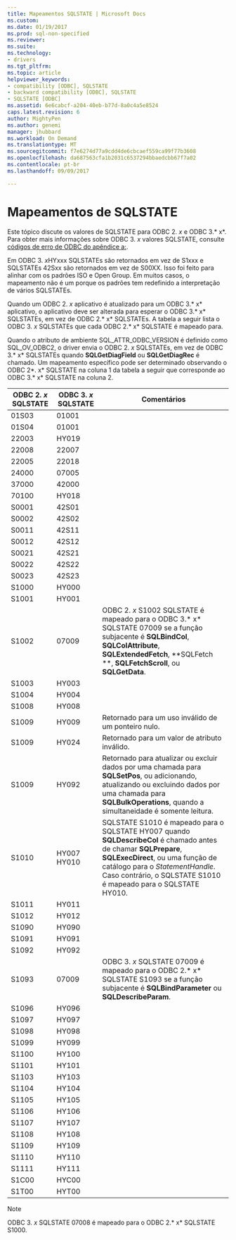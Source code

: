 ```yaml
---
title: Mapeamentos SQLSTATE | Microsoft Docs
ms.custom: 
ms.date: 01/19/2017
ms.prod: sql-non-specified
ms.reviewer: 
ms.suite: 
ms.technology:
- drivers
ms.tgt_pltfrm: 
ms.topic: article
helpviewer_keywords:
- compatibility [ODBC], SQLSTATE
- backward compatibility [ODBC], SQLSTATE
- SQLSTATE [ODBC]
ms.assetid: 6e6cabcf-a204-40eb-b77d-8a0c4a5e8524
caps.latest.revision: 6
author: MightyPen
ms.author: genemi
manager: jhubbard
ms.workload: On Demand
ms.translationtype: MT
ms.sourcegitcommit: f7e6274d77a9cdd4de6cbcaef559ca99f77b3608
ms.openlocfilehash: da687563cfa1b2031c6537294bbaedcbb67f7a02
ms.contentlocale: pt-br
ms.lasthandoff: 09/09/2017

---
```

# <a name="sqlstate-mappings"></a>Mapeamentos de SQLSTATE
Este tópico discute os valores de SQLSTATE para ODBC 2. *x* e ODBC 3.* x*. Para obter mais informações sobre ODBC 3. *x* valores SQLSTATE, consulte [códigos de erro de ODBC do apêndice a:](../../../odbc/reference/appendixes/appendix-a-odbc-error-codes.md).  
  
 Em ODBC 3. *x*HYxxx SQLSTATEs são retornados em vez de S1xxx e SQLSTATEs 42Sxx são retornados em vez de S00XX. Isso foi feito para alinhar com os padrões ISO e Open Group. Em muitos casos, o mapeamento não é um porque os padrões tem redefinido a interpretação de vários SQLSTATEs.  
  
 Quando um ODBC 2. *x* aplicativo é atualizado para um ODBC 3.* x* aplicativo, o aplicativo deve ser alterada para esperar o ODBC 3.* x* SQLSTATEs, em vez de ODBC 2.* x* SQLSTATEs. A tabela a seguir lista o ODBC 3. *x* SQLSTATEs que cada ODBC 2.* x* SQLSTATE é mapeado para.  
  
 Quando o atributo de ambiente SQL_ATTR_ODBC_VERSION é definido como SQL_OV_ODBC2, o driver envia o ODBC 2. *x* SQLSTATEs, em vez de ODBC 3.* x* SQLSTATEs quando **SQLGetDiagField** ou **SQLGetDiagRec** é chamado. Um mapeamento específico pode ser determinado observando o ODBC 2*. x* SQLSTATE na coluna 1 da tabela a seguir que corresponde ao ODBC 3.* x* SQLSTATE na coluna 2.  
  
|ODBC 2. *x* SQLSTATE|ODBC 3. *x* SQLSTATE|Comentários|  
|-------------------------|-------------------------|--------------|  
|01S03|01001||  
|01S04|01001||  
|22003|HY019||  
|22008|22007||  
|22005|22018||  
|24000|07005||  
|37000|42000||  
|70100|HY018||  
|S0001|42S01||  
|S0002|42S02||  
|S0011|42S11||  
|S0012|42S12||  
|S0021|42S21||  
|S0022|42S22||  
|S0023|42S23||  
|S1000|HY000||  
|S1001|HY001||  
|S1002|07009|ODBC 2. *x* S1002 SQLSTATE é mapeado para o ODBC 3.* x* SQLSTATE 07009 se a função subjacente é **SQLBindCol**, **SQLColAttribute**, **SQLExtendedFetch**, **SQLFetch **, **SQLFetchScroll**, ou **SQLGetData**.|  
|S1003|HY003||  
|S1004|HY004||  
|S1008|HY008||  
|S1009|HY009|Retornado para um uso inválido de um ponteiro nulo.|  
|S1009|HY024|Retornado para um valor de atributo inválido.|  
|S1009|HY092|Retornado para atualizar ou excluir dados por uma chamada para **SQLSetPos**, ou adicionando, atualizando ou excluindo dados por uma chamada para **SQLBulkOperations**, quando a simultaneidade é somente leitura.|  
|S1010|HY007 HY010|SQLSTATE S1010 é mapeado para o SQLSTATE HY007 quando **SQLDescribeCol** é chamado antes de chamar **SQLPrepare**, **SQLExecDirect**, ou uma função de catálogo para o *StatementHandle*. Caso contrário, o SQLSTATE S1010 é mapeado para o SQLSTATE HY010.|  
|S1011|HY011||  
|S1012|HY012||  
|S1090|HY090||  
|S1091|HY091||  
|S1092|HY092||  
|S1093|07009|ODBC 3. *x* SQLSTATE 07009 é mapeado para o ODBC 2.* x* SQLSTATE S1093 se a função subjacente é **SQLBindParameter** ou **SQLDescribeParam**.|  
|S1096|HY096||  
|S1097|HY097||  
|S1098|HY098||  
|S1099|HY099||  
|S1100|HY100||  
|S1101|HY101||  
|S1103|HY103||  
|S1104|HY104||  
|S1105|HY105||  
|S1106|HY106||  
|S1107|HY107||  
|S1108|HY108||  
|S1109|HY109||  
|S1110|HY110||  
|S1111|HY111||  
|S1C00|HYC00||  
|S1T00|HYT00||  
  
> [!NOTE]  
>  ODBC 3. *x* SQLSTATE 07008 é mapeado para o ODBC 2.* x* SQLSTATE S1000.

